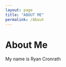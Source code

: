 ```yaml
---
layout: page
title: "ABOUT ME"
permalink: /About
---
```


# About Me

My name is Ryan Cronrath

